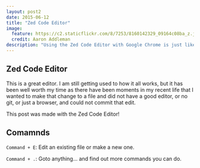 ```yaml
---
layout: post2
date: 2015-06-12
title: "Zed Code Editor"
image:
  feature: https://c2.staticflickr.com/8/7253/8160142329_09164c08ba_z.jpg
  credit: Aaron Addleman
description: "Using the Zed Code Editor with Google Chrome is just like having your mobile Sublime Text or Atom.io editors (but with less features I'm sure) and being able to browse or edit your remote Git repos with ease."
---
```


## Zed Code Editor

This is a great editor. I am still getting used to how it all works, but it has been well worth my time as there have been moments in my recent life that I wanted to make that change to a file and did not have a good editor, or no git, or just a browser, and could not commit that edit.

This post was made with the Zed Code Editor!

## Comamnds

`Command + E`: Edit an existing file or make a new one.

`Command + .`: Goto anything... and find out more commands you can do.